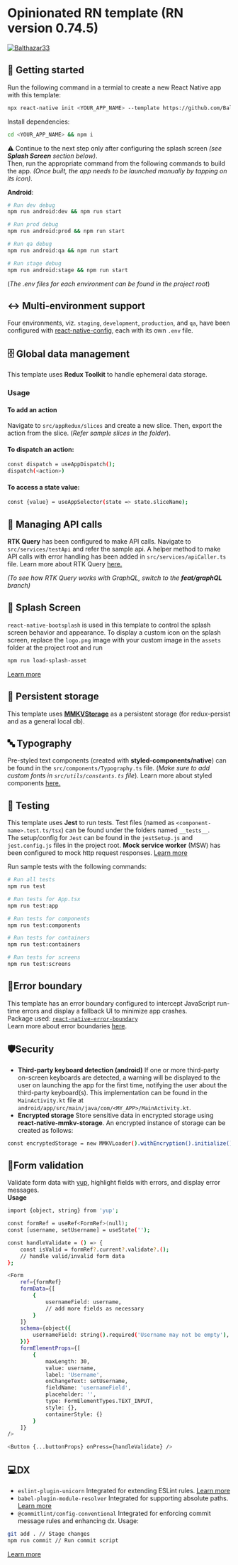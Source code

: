 # Opinionated RN template (RN version 0.74.5)

[![Balthazar33](https://circleci.com/gh/Balthazar33/opinionated-rn-template.svg?style=svg)](https://app.circleci.com/pipelines/github/Balthazar33/opinionated-rn-template)



## 🏁 Getting started
Run the following command in a termial to create a new React Native app with this template:

```bash
npx react-native init <YOUR_APP_NAME> --template https://github.com/Balthazar33/opinionated-rn-template.git
```

Install dependencies:
```bash
cd <YOUR_APP_NAME> && npm i
```
⚠️ Continue to the next step only after configuring the splash screen *(see **Splash Screen** section below)*.\
Then, run the appropriate command from the following commands to build the app. *(Once built, the app needs to be launched manually by tapping on its icon)*.

**Android**:
```bash
# Run dev debug
npm run android:dev && npm run start

# Run prod debug
npm run android:prod && npm run start

# Run qa debug
npm run android:qa && npm run start

# Run stage debug
npm run android:stage && npm run start
```
(*The .env files for each environment can be found in the project root*)

## ↔ Multi-environment support
Four environments, viz. `staging`, `development`, `production`, and `qa`, have been configured with [react-native-config](https://www.npmjs.com/package/react-native-config), each with its own `.env` file.

## 🗄️ Global data management
This template uses **Redux Toolkit** to handle ephemeral data storage.
### Usage
#### To add an action
Navigate to `src/appRedux/slices` and create a new slice. Then, export the action from the slice. (*Refer sample slices in the folder*).

#### To dispatch an action:
```bash
const dispatch = useAppDispatch();
dispatch(<action>)
```
#### To access a state value:
```bash
const {value} = useAppSelector(state => state.sliceName);
```

## 📶 Managing API calls
**RTK Query** has been configured to make API calls. Navigate to `src/services/testApi` and refer the sample api. A helper method to make API calls with error handling has been added in `src/services/apiCaller.ts` file. Learn more about RTK Query [here.](https://redux-toolkit.js.org/rtk-query/overview)

*(To see how RTK Query works with GraphQL, switch to the **feat/graphQL** branch)*

## 📱 Splash Screen
`react-native-bootsplash` is used in this template to control the splash screen behavior and appearance. To display a custom icon on the splash screen, replace the `logo.png` image with your custom image in the `assets` folder at the project root and run
```bash
npm run load-splash-asset
```
[Learn more](https://github.com/zoontek/react-native-bootsplash)

## 💾 Persistent storage
This template uses [**MMKVStorage**](https://github.com/ammarahm-ed/react-native-mmkv-storage) as a persistent storage (for redux-persist and as a general local db). 

## 🔤 Typography
Pre-styled text components (created with **styled-components/native**) can be found in the `src/components/Typography.ts` file. (*Make sure to add custom fonts in `src/utils/constants.ts` file*). Learn more about styled components [here.](https://styled-components.com/)

## 🧪 Testing
This template uses **Jest** to run tests.
Test files (named as `<component-name>.test.ts/tsx`) can be found under the folders named `__tests__`.\
The setup/config for `Jest` can be found in the `jestSetup.js` and `jest.config.js` files in the project root.
**Mock service worker** (MSW) has been configured to mock http request responses. [Learn more](https://mswjs.io/)

Run sample tests with the following commands:
```bash
# Run all tests
npm run test

# Run tests for App.tsx
npm run test:app

# Run tests for components
npm run test:components

# Run tests for containers
npm run test:containers

# Run tests for screens
npm run test:screens
```

## 🐛Error boundary
This template has an error boundary configured to intercept JavaScript run-time errors and display a fallback UI to minimize app crashes.\
Package used: [`react-native-error-boundary`](https://www.npmjs.com/package/react-native-error-boundary)\
Learn more about error boundaries [here](https://react.dev/reference/react/Component#catching-rendering-errors-with-an-error-boundary).

## 🛡️Security
- **Third-party keyboard detection (android)**
If one or more third-party on-screen keyboards are detected, a warning will be displayed to the user on launching the app for the first time, notifying the user about the third-party keyboard(s). This implementation can be found in the `MainActivity.kt` file at `android/app/src/main/java/com/<MY_APP>/MainActivity.kt`.
- **Encrypted storage**
Store sensitive data in encrypted storage using **react-native-mmkv-storage**. An encrypted instance of storage can be created as follows:
```bash
const encryptedStorage = new MMKVLoader().withEncryption().initialize()
```

## 📝Form validation
Validate form data with [yup](https://www.npmjs.com/package/yup), highlight fields with errors, and display error messages.\
**Usage**
```bash
import {object, string} from 'yup';

const formRef = useRef<FormRef>(null);
const [username, setUsername] = useState('');

const handleValidate = () => {
    const isValid = formRef?.current?.validate?.();
    // handle valid/invalid form data
};

<Form
    ref={formRef}
    formData={[
        {
            usernameField: username,
            // add more fields as necessary
        }
    ]}
    schema={object({
        usernameField: string().required('Username may not be empty'),
    })}
    formElementProps={[
        {
            maxLength: 30,
            value: username,
            label: 'Username',
            onChangeText: setUsername,
            fieldName: 'usernameField',
            placeholder: '',
            type: FormElementTypes.TEXT_INPUT,
            style: {},
            containerStyle: {}
        }
    ]}
/>

<Button {...buttonProps} onPress={handleValidate} />
```
## 💻DX
- `eslint-plugin-unicorn` 
Integrated for extending ESLint rules. [Learn more](https://github.com/sindresorhus/eslint-plugin-unicorn)
- `babel-plugin-module-resolver`
Integrated for supporting absolute paths. [Learn more](https://www.npmjs.com/package/babel-plugin-module-resolver)
- `@commitlint/config-conventional`
Integrated for enforcing commit message rules and enhancing dx.
Usage:
```bash
git add . // Stage changes
npm run commit // Run commit script
```
 [Learn more](https://commitlint.js.org/#/reference-rules)

